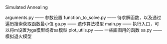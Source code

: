 Simulated Annealing

arguments.py —— 参数设置
function_to_solve.py —— 待求解函数，以及通过遍历搜索获取函数最小值
ga.py —— 遗传算法模型
main.py —— 执行入口，可以将m设置为ga模型或者sa模型
plot_utils.py —— 一些画图用的函数
sa.py —— 模拟退火模型